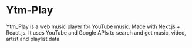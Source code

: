 # Ytm-Play
Ytm_Play is a web music player for YouTube music. Made with Next.js + React.js. It uses YouTube and Google APIs to search and get music, video, artist and playlist data.
